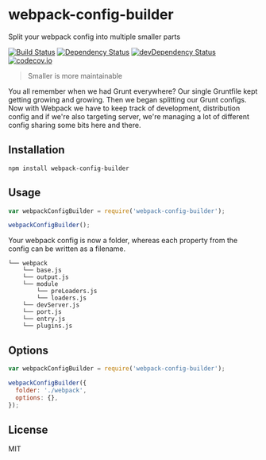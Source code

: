 # webpack-config-builder
Split your webpack config into multiple smaller parts

[![Build Status](https://travis-ci.org/frostney/webpack-config-builder.svg?branch=master)](https://travis-ci.org/frostney/webpack-config-builder) [![Dependency Status](https://david-dm.org/frostney/webpack-config-builder.svg)](https://david-dm.org/frostney/webpack-config-builder) [![devDependency Status](https://david-dm.org/frostney/webpack-config-builder/dev-status.svg)](https://david-dm.org/frostney/webpack-config-builder#info=devDependencies) [![codecov.io](https://codecov.io/github/frostney/webpack-config-builder/coverage.svg?branch=master)](https://codecov.io/github/frostney/webpack-config-builder?branch=master)

> Smaller is more maintainable

You all remember when we had Grunt everywhere? Our single Gruntfile kept getting growing and growing. Then we began splitting our Grunt configs. Now with Webpack we have to keep track of development, distribution config and if we're also targeting server, we're managing a lot of different config sharing some bits here and there.

## Installation
```
npm install webpack-config-builder
```

## Usage
```javascript
var webpackConfigBuilder = require('webpack-config-builder');

webpackConfigBuilder();
```

Your webpack config is now a folder, whereas each property from the config can be written as a filename.
```
└── webpack
    └── base.js
    └── output.js
    └── module
        └── preLoaders.js
        └── loaders.js
    └── devServer.js
    └── port.js
    └── entry.js
    └── plugins.js
```

## Options
```javascript
var webpackConfigBuilder = require('webpack-config-builder');

webpackConfigBuilder({
  folder: './webpack',
  options: {},
});
```

## License

MIT
